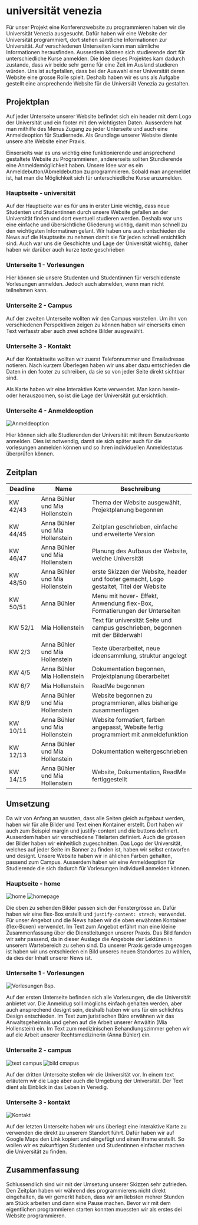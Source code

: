 # universität venezia

Für unser Projekt eine Konferenzwebsite zu programmieren haben wir die Universität Venezia ausgesucht. Dafür haben wir eine Website der Universität programmiert, dort stehen sämtliche Informationen zur Universität. Auf verschiedenen Unterseiten kann man sämliche Informationen herausfinden. Ausserdem können sich studierende dort für unterschiedliche Kurse anmelden. 
Die Idee dieses Projektes kam dadurch zustande, dass wir beide sehr gerne für eine Zeit im Ausland studieren würden. Uns ist aufgefallen, dass bei der Auswahl einer Universität deren Website eine grosse Rolle spielt. Deshalb haben wir es uns als Aufgabe gestellt eine ansprechende Website für die Universiät Venezia zu gestalten.

## Projektplan

Auf jeder Unterseite unserer Website befindet sich ein header mit dem Logo der Universität und ein footer mit den wichtigsten Daten. Ausserdem hat man mithilfe des Menus Zugang zu jeder Unterseite und auch eine Anmeldeoption für Studiernede. Als Grundlage unserer Website diente unsere alte Website einer Praxis.

Einserseits war es uns wichtig eine funktionierende und ansprechend gestaltete Website zu Programmieren, andererseits sollten Stundierende eine Anmeldemöglichkeit haben. Unsere Idee war es ein Anmeldebutton/Abmeldebutton zu programmieren. Sobald man angemeldet ist, hat man die Möglichkeit sich für unterschiedliche Kurse anzumelden.  

### Hauptseite - universität



Auf der Hauptseite war es für uns in erster Linie wichtig, dass neue Studenten und Studentinnen durch unsere Website gefallen an der Universität finden und dort eventuell studieren werden. Deshalb war uns eine einfache und übersichtliche Gliederung wichtig, damit man schnell zu den wichtigsten Informatinen gelant. Wir haben uns auch entschieden die News auf die Hauptseite zu nehmen damit sie für jeden schnell ersichtlich sind. Auch war uns die Geschichte und Lage der Universität wichtig, daher haben wir darüber auch kurze texte geschrieben 

### Unterseite 1 - Vorlesungen


Hier können sie unsere Studenten und Studentinnen für verschiedenste Vorlesungen anmelden. Jedoch auch abmelden, wenn man nicht teilnehmen kann.

### Unterseite 2 - Campus



Auf der zweiten Unterseite wollten wir den Campus vorstellen. Um ihn von verschiedenen Perspektiven zeigen zu können haben wir einerseits einen Text verfasstr aber auch zwei schöne Bilder ausgewählt.

### Unterseite 3 - Kontakt



Auf der Kontaktseite wollten wir zuerst Telefonnummer und Emailadresse notieren. Nach kurzem Überlegen haben wir uns aber dazu entschieden die Daten in den footer zu schreiben, da sie so von jeder Seite direkt sichtbar sind. 

Als Karte haben wir eine Interaktive Karte verwendet. Man kann herein- oder herauszoomen, so ist die Lage der Universität gut ersichtlich.

### Unterseite 4 - Anmeldeoption
![Anmeldeoption](src/bilder/anmelden.png)

Hier können sich alle Studierenden der Universität mit ihrem Benutzerkonto anmelden. Dies ist notwendig, damit sie sich später auch für die vorlesungen anmelden können und so ihren individuellen Anmeldestatus überprüfen können.
## Zeitplan



| Deadline | Name | Beschreibung |
| --- | --- | --- |
| KW 42/43 | Anna Bühler und Mia Hollenstein | Thema der Website ausgewählt, Projektplanung begonnen|
| KW 44/45  | Anna Bühler und Mia Hollenstein| Zeitplan geschrieben, einfache und erweiterte Version|
| KW 46/47 | Anna Bühler und Mia Hollenstein | Planung des Aufbaus der Website, welche Universität|
| KW 48/50 |  Anna Bühler und Mia Hollenstein| erste Skizzen der Website, header und footer gemacht, Logo gestaltet, Titel der Website|
| KW 50/51 | Anna Bühler |Menu mit hover- Effekt, Anwendung flex-Box, Formatierungen der Unterseiten |
| KW 52/1 | Mia Hollenstein | Text für universität Seite und campus geschrieben, begonnen mit der Bilderwahl|
| KW 2/3 | Anna Bühler und Mia Hollenstein | Texte überarbeitet, neue ideensammlung, struktur angelegt|
| KW 4/5 | Anna Bühler Mia Hollenstein| Dokumentation begonnen, Projektplanung überarbeitet
| KW 6/7 | Mia Hollenstein | ReadMe begonnen |
| KW 8/9 | Anna Bühler und Mia Hollenstein | Website begonnen zu programmieren, alles bisherige zusammenfügen|
| KW 10/11 | Anna Bühler und Mia Hollenstein| Website formatiert, farben angepasst, Website fertig programmiert mit anmeldefunktion|
| KW 12/13 | Anna Bühler und Mia Hollenstein| Dokumentation weitergeschrieben|
| KW 14/15 | Anna Bühler und Mia Hollenstein| Website, Dokumentation, ReadMe fertiggestellt |




## Umsetzung
Da wir von Anfang an wussten, dass alle Seiten gleich aufgebaut werden, haben wir für alle Bilder und Text einen Kontainer erstellt.  Dort haben wir auch zum Beispiel margin und justify-content und die buttons definiert. Ausserdem haben wir verschiedene Titelarten definiert. Auch die grössen der Bilder haben wir einheitlich zugeschnitten.
Das Logo der Universität, welches auf jeder Seite im Banner zu finden ist, haben wir selbst entworfen und designt. Unsere Website haben wir in ählichen Farben gehalten, passend zum Campus. Ausserdem haben wir eine Anmeldeoption für Studierende die sich dadurch für Vorlesungen individuell anmelden können.



### Hauptseite - home
![home](src/bilder/unive_home.png)
![homepage](src/bilder/home_bildbanner.png)


Die oben zu sehenden Bilder passen sich der Fenstergrösse an. Dafür haben wir eine flex-Box erstellt und `justify-content: strech;` verwendet. Für unser Angebot und die News haben wir die oben erwähnten Kontainer (flex-Boxen) verwendet. Im Text zum Angebot erfährt man eine kleine Zusammenfassung über die Dienstleitungen unserer Praxis. Das Bild fanden wir sehr passend, da in dieser Auslage die Angebote der Lektüren in unserem Wartebereich zu sehen sind. Da unserer Praxis gerade umgezogen ist haben wir uns entschieden ein Bild unseres neuen Standortes zu wählen, da dies der Inhalt unserer News ist.


### Unterseite 1 - Vorlesungen
![Vorlesungen Bsp.](src/bilder/Vorlesungen_2.png)


Auf der ersten Unterseite befinden sich alle Vorlesungen, die die Universität anbietet vor. Die Anmeldug solll möglichs einfach gehalten werden, aber auch ansprechend designt sein, deshalb haben wir uns für ein schlichtes Design entschieden. Im Text zum juristischen Büro erwähnen wir das Anwaltsgeheimnis und gehen auf die Arbeit unserer Anwältin (Mia Hollenstein) ein. Im Text zum medizinischen Behandlungszimmer gehen wir auf die Arbeit unserer Rechtsmedizinerin (Anna Bühler) ein. 

### Unterseite 2 - campus
![text campus](src/bilder/text_campus.png)
![bild cmapus](src/bilder/bild_campus.png)


Auf der dritten Unterseite stellen wir die Universität vor. In einem text erläutern wir die Lage aber auch die Umgebung der Universität. Der Text dient als Einblick in das Leben in Venedig. 


### Unterseite 3 - kontakt
![Kontakt](src/bilder/kontakt.png)

Auf der letzten Unterseite haben wir uns überlegt eine interaktive Karte zu verwenden die direkt zu unserem Standort führt. Dafür haben wir auf Google Maps den Link kopiert und eingefügt und einen iframe erstellt. So wollen wir es zukunftigen Studenten und Studentinnen einfacher machen die Universität zu finden.

## Zusammenfassung

Schlussendlich sind wir mit der Umsetung unserer Skizzen sehr zufrieden. Den Zeitplan haben wir während des programmierens nicht direkt eingehalten, da wir gemerkt haben, dass wir am liebsten mehrer Stunden am Stück arbeiten und dann eine Pause machen. Bevor  wir mit dem eigentlichen programmieren starten konnten muessten wir als erstes dei Website programmieren. 